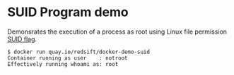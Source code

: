 # SUID Program demo

Demonsrates the execution of a process as root using Linux file permission [SUID flag](https://blog.tutum.co/2015/02/03/hardening-containers-disable-suid-programs/).

	$ docker run quay.io/redsift/docker-demo-suid
	Container running as user    : notroot
	Effectively running whoami as: root
